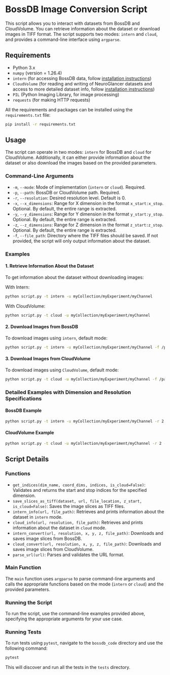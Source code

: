 # BossDB Image Conversion Script

This script allows you to interact with datasets from BossDB and CloudVolume. You can retrieve information about the dataset or download images in TIFF format. The script supports two modes: `intern` and `cloud`, and provides a command-line interface using `argparse`.

## Requirements

- Python 3.x
- `numpy` (version = 1.26.4)
- `intern` (for accessing BossDB data, follow [installation instructions](https://github.com/jhuapl-boss/intern))
- `CloudVolume` (for reading and writing of NeuroGlancer datasets and access to more detailed dataset info, follow [installation instructions](https://github.com/seung-lab/cloud-volume?tab=readme-ov-file))
- `PIL` (Python Imaging Library, for image processing)
- `requests` (for making HTTP requests)

All the requirements and packages can be installed using the `requirements.txt` file:

```sh
pip install -r requirements.txt
```

## Usage

The script can operate in two modes: `intern` for BossDB and `cloud` for CloudVolume. Additionally, it can either provide information about the dataset or also download the images based on the provided parameters.

### Command-Line Arguments

- `-m`, `--mode`: Mode of implementation (`intern` or `cloud`). Required.
- `-p`, `--path`: BossDB or CloudVolume path. Required.
- `-r`, `--resolution`: Desired resolution level. Default is 0.
- `-x`, `--x_dimensions`: Range for X dimension in the format `x_start:x_stop`. Optional. By default, the entire range is extracted.
- `-y`, `--y_dimensions`: Range for Y dimension in the format `y_start:y_stop`. Optional. By default, the entire range is extracted.
- `-z`, `--z_dimensions`: Range for Z dimension in the format `z_start:z_stop`. Optional. By default, the entire range is extracted.
- `-f`, `--file_path`: Directory where the TIFF files should be saved. If not provided, the script will only output information about the dataset.

### Examples

#### 1. Retrieve Information About the Dataset

To get information about the dataset without downloading images:

With Intern:

```sh
python script.py -t intern -u myCollection/myExperiment/myChannel
```

With CloudVolume:

```sh
python script.py -t cloud -u myCollection/myExperiment/myChannel
```

#### 2. Download Images from BossDB

To download images using `intern`, default mode:

```sh
python script.py -t intern -u myCollection/myExperiment/myChannel -f /path/to/save/images
```

#### 3. Download Images from CloudVolume

To download images using `CloudVolume`, default mode:

```sh
python script.py -t cloud -u myCollection/myExperiment/myChannel -f /path/to/save/images
```

### Detailed Examples with Dimension and Resolution Specifications

#### BossDB Example

```sh
python script.py -t intern -u myCollection/myExperiment/myChannel -r 2 -x 0:1000 -y 0:1000 -z 0:100 -f /path/to/save/images
```

#### CloudVolume Example

```sh
python script.py -t cloud -u myCollection/myExperiment/myChannel -r 2 -x 0:1000 -y 0:1000 -z 0:1000 -f /path/to/save/images
```

## Script Details

### Functions

- `get_indices(dim_name, coord_dims, indices, is_cloud=False)`: Validates and returns the start and stop indices for the specified dimension.
- `save_slices_as_tiff(dataset, url, file_location, z_start, is_cloud=False)`: Saves the image slices as TIFF files.
- `intern_info(url, file_path)`: Retrieves and prints information about the dataset in `intern` mode.
- `cloud_info(url, resolution, file_path)`: Retrieves and prints information about the dataset in `cloud` mode.
- `intern_convert(url, resolution, x, y, z, file_path)`: Downloads and saves image slices from BossDB.
- `cloud_convert(url, resolution, x, y, z, file_path)`: Downloads and saves image slices from CloudVolume.
- `parse_url(url)`: Parses and validates the URL format.

### Main Function

The `main` function uses `argparse` to parse command-line arguments and calls the appropriate functions based on the mode (`intern` or `cloud`) and the provided parameters.

### Running the Script

To run the script, use the command-line examples provided above, specifying the appropriate arguments for your use case.

### Running Tests

To run tests using `pytest`, navigate to the `bossdb_code` directory and use the following command:

```sh
pytest
```

This will discover and run all the tests in the `tests` directory.
